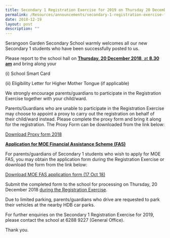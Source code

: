 ```yaml
---
title: Secondary 1 Registration Exercise for 2019 on Thursday 20 December 2018 0830AM
permalink: /Resources/announcements/secondary-1-registration-exercise-for-2019-on-thursday-20-december-2018/
date: 2018-12-19
layout: post
description: ""
---
```

Serangoon Garden Secondary School warmly welcomes all our new Secondary 1 students who have been successfully posted to us.

Please report to the school hall on <u><b>Thursday, 20 December 2018</b>, at <b>8.30 am</b></u> and bring along your

(i) School Smart Card

(ii) Eligibility Letter for Higher Mother Tongue (if applicable)

We strongly encourage parents/guardians to participate in the Registration Exercise together with your child/ward.

Parents/Guardians who are unable to participate in the Registration Exercise may choose to appoint a proxy to carry out the registration on behalf of their child/ward instead. Please complete the proxy form and bring it along for the registration. The Proxy Form can be downloaded from the link below:

[Download Proxy form 2018](https://www.sgs.edu.sg/wp-content/uploads/2018/12/Link-1_proxy-form-2018.pdf)

<u><b>Application for MOE Financial Assistance Scheme (FAS)</b></u>

For parents/guardians of Secondary 1 students who wish to apply for MOE FAS, you may obtain the application form during the Registration Exercise or download the form from the link below:

[Download MOE FAS application form (17 Oct 18)](https://www.sgs.edu.sg/wp-content/uploads/2018/12/Link-2_MOE-FAS-application-form-17-Oct-18.pdf)

Submit the completed form to the school for processing on Thursday, 20 December 2018 <u>during the Registration Exercise</u>.

Due to limited parking, parents/guardians who drive are requested to park their vehicles at the nearby HDB car parks.

For further enquiries on the Secondary 1 Registration Exercise for 2019, please contact the school at 6288 9227 (General Office).

Thank you.